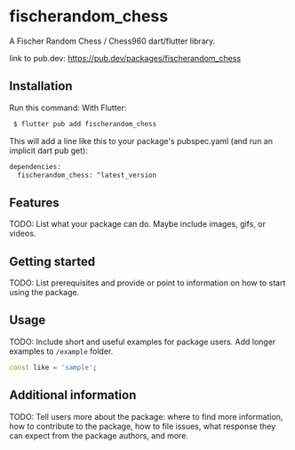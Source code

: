 # fischerandom_chess

A Fischer Random Chess / Chess960 dart/flutter library.

link to pub.dev:
https://pub.dev/packages/fischerandom_chess

## Installation

Run this command:
With Flutter:

```bash
 $ flutter pub add fischerandom_chess
```
This will add a line like this to your package's pubspec.yaml (and run an implicit dart pub get):

```bash
dependencies:
  fischerandom_chess: ^latest_version
```


## Features

TODO: List what your package can do. Maybe include images, gifs, or videos.

## Getting started

TODO: List prerequisites and provide or point to information on how to
start using the package.

## Usage

TODO: Include short and useful examples for package users. Add longer examples
to `/example` folder. 

```dart
const like = 'sample';
```

## Additional information

TODO: Tell users more about the package: where to find more information, how to 
contribute to the package, how to file issues, what response they can expect 
from the package authors, and more.
